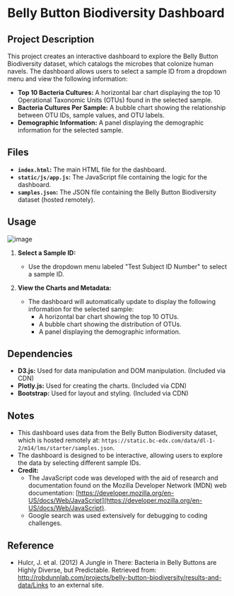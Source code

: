 # Belly Button Biodiversity Dashboard

## Project Description

This project creates an interactive dashboard to explore the Belly Button Biodiversity dataset, which catalogs the microbes that colonize human navels. The dashboard allows users to select a sample ID from a dropdown menu and view the following information:

* **Top 10 Bacteria Cultures:** A horizontal bar chart displaying the top 10 Operational Taxonomic Units (OTUs) found in the selected sample.
* **Bacteria Cultures Per Sample:** A bubble chart showing the relationship between OTU IDs, sample values, and OTU labels.
* **Demographic Information:** A panel displaying the demographic information for the selected sample.

## Files

* **`index.html`:** The main HTML file for the dashboard.
* **`static/js/app.js`:** The JavaScript file containing the logic for the dashboard.
* **`samples.json`:** The JSON file containing the Belly Button Biodiversity dataset (hosted remotely).

## Usage

![image](https://github.com/user-attachments/assets/d20bfc61-c9bc-41cd-9e19-87f2c46c6905)


1.  **Select a Sample ID:**
    * Use the dropdown menu labeled "Test Subject ID Number" to select a sample ID.

2.  **View the Charts and Metadata:**
    * The dashboard will automatically update to display the following information for the selected sample:
        * A horizontal bar chart showing the top 10 OTUs.
        * A bubble chart showing the distribution of OTUs.
        * A panel displaying the demographic information.

## Dependencies

* **D3.js:** Used for data manipulation and DOM manipulation. (Included via CDN)
* **Plotly.js:** Used for creating the charts. (Included via CDN)
* **Bootstrap:** Used for layout and styling. (Included via CDN)

## Notes

* This dashboard uses data from the Belly Button Biodiversity dataset, which is hosted remotely at: `https://static.bc-edx.com/data/dl-1-2/m14/lms/starter/samples.json`.
* The dashboard is designed to be interactive, allowing users to explore the data by selecting different sample IDs.
* **Credit:**
    * The JavaScript code was developed with the aid of research and documentation found on the Mozilla Developer Network (MDN) web documentation: [https://developer.mozilla.org/en-US/docs/Web/JavaScript](https://developer.mozilla.org/en-US/docs/Web/JavaScript).
    * Google search was used extensively for debugging to coding challenges.

## Reference
* Hulcr, J. et al. (2012) A Jungle in There: Bacteria in Belly Buttons are Highly Diverse, but Predictable. Retrieved from: http://robdunnlab.com/projects/belly-button-biodiversity/results-and-data/Links to an external site.

